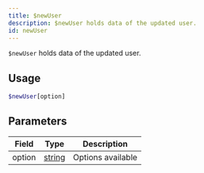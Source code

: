 ```yaml
---
title: $newUser
description: $newUser holds data of the updated user.
id: newUser
---
```


`$newUser` holds data of the updated user.

## Usage

```php
$newUser[option]
```

## Parameters

| Field  | Type                                                                                              | Description                                                                                                                                                                                                                       | 
| ------ | ------------------------------------------------------------------------------------------------- | --------------------------------------------------------------------------------------------------------------------------------------------------------------------------------------------------------------------------------- | 
| option | [string](https://developer.mozilla.org/en-US/docs/Web/JavaScript/Reference/Global_Objects/String) | Options available |
